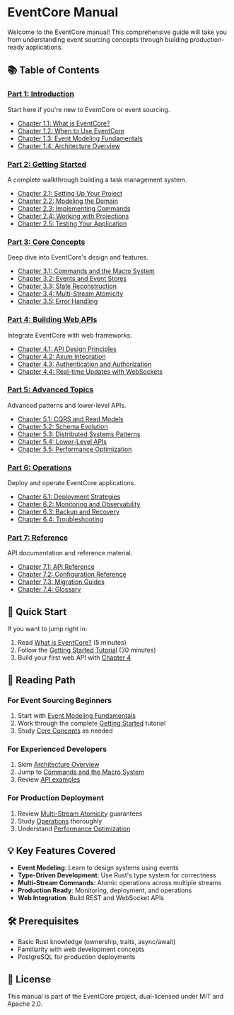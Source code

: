 # EventCore Manual

Welcome to the EventCore manual! This comprehensive guide will take you from understanding event sourcing concepts through building production-ready applications.

## 📚 Table of Contents

### [Part 1: Introduction](./01-introduction/README.md)

Start here if you're new to EventCore or event sourcing.

- [Chapter 1.1: What is EventCore?](./01-introduction/01-what-is-eventcore.md)
- [Chapter 1.2: When to Use EventCore](./01-introduction/02-when-to-use-eventcore.md)
- [Chapter 1.3: Event Modeling Fundamentals](./01-introduction/03-event-modeling.md)
- [Chapter 1.4: Architecture Overview](./01-introduction/04-architecture.md)

### [Part 2: Getting Started](./02-getting-started/README.md)

A complete walkthrough building a task management system.

- [Chapter 2.1: Setting Up Your Project](./02-getting-started/01-setup.md)
- [Chapter 2.2: Modeling the Domain](./02-getting-started/02-domain-modeling.md)
- [Chapter 2.3: Implementing Commands](./02-getting-started/03-commands.md)
- [Chapter 2.4: Working with Projections](./02-getting-started/04-projections.md)
- [Chapter 2.5: Testing Your Application](./02-getting-started/05-testing.md)

### [Part 3: Core Concepts](./03-core-concepts/README.md)

Deep dive into EventCore's design and features.

- [Chapter 3.1: Commands and the Macro System](./03-core-concepts/01-commands-and-macros.md)
- [Chapter 3.2: Events and Event Stores](./03-core-concepts/02-events-and-stores.md)
- [Chapter 3.3: State Reconstruction](./03-core-concepts/03-state-reconstruction.md)
- [Chapter 3.4: Multi-Stream Atomicity](./03-core-concepts/04-multi-stream-atomicity.md)
- [Chapter 3.5: Error Handling](./03-core-concepts/05-error-handling.md)

### [Part 4: Building Web APIs](./04-building-apis/README.md)

Integrate EventCore with web frameworks.

- [Chapter 4.1: API Design Principles](./04-building-apis/01-api-design.md)
- [Chapter 4.2: Axum Integration](./04-building-apis/02-axum-integration.md)
- [Chapter 4.3: Authentication and Authorization](./04-building-apis/03-auth.md)
- [Chapter 4.4: Real-time Updates with WebSockets](./04-building-apis/04-websockets.md)

### [Part 5: Advanced Topics](./05-advanced-topics/README.md)

Advanced patterns and lower-level APIs.

- [Chapter 5.1: CQRS and Read Models](./05-advanced-topics/01-cqrs.md)
- [Chapter 5.2: Schema Evolution](./05-advanced-topics/02-schema-evolution.md)
- [Chapter 5.3: Distributed Systems Patterns](./05-advanced-topics/03-distributed-systems.md)
- [Chapter 5.4: Lower-Level APIs](./05-advanced-topics/04-lower-level-apis.md)
- [Chapter 5.5: Performance Optimization](./05-advanced-topics/05-performance.md)

### [Part 6: Operations](./06-operations/README.md)

Deploy and operate EventCore applications.

- [Chapter 6.1: Deployment Strategies](./06-operations/01-deployment.md)
- [Chapter 6.2: Monitoring and Observability](./06-operations/02-monitoring.md)
- [Chapter 6.3: Backup and Recovery](./06-operations/03-backup-recovery.md)
- [Chapter 6.4: Troubleshooting](./06-operations/04-troubleshooting.md)

### [Part 7: Reference](./07-reference/README.md)

API documentation and reference material.

- [Chapter 7.1: API Reference](./07-reference/01-api-reference.md)
- [Chapter 7.2: Configuration Reference](./07-reference/02-configuration.md)
- [Chapter 7.3: Migration Guides](./07-reference/03-migration-guides.md)
- [Chapter 7.4: Glossary](./07-reference/04-glossary.md)

## 🚀 Quick Start

If you want to jump right in:

1. Read [What is EventCore?](./01-introduction/01-what-is-eventcore.md) (5 minutes)
2. Follow the [Getting Started Tutorial](./02-getting-started/README.md) (30 minutes)
3. Build your first web API with [Chapter 4](./04-building-apis/README.md)

## 📖 Reading Path

### For Event Sourcing Beginners

1. Start with [Event Modeling Fundamentals](./01-introduction/03-event-modeling.md)
2. Work through the complete [Getting Started](./02-getting-started/README.md) tutorial
3. Study [Core Concepts](./03-core-concepts/README.md) as needed

### For Experienced Developers

1. Skim [Architecture Overview](./01-introduction/04-architecture.md)
2. Jump to [Commands and the Macro System](./03-core-concepts/01-commands-and-macros.md)
3. Review [API examples](./04-building-apis/02-axum-integration.md)

### For Production Deployment

1. Review [Multi-Stream Atomicity](./03-core-concepts/04-multi-stream-atomicity.md) guarantees
2. Study [Operations](./06-operations/README.md) thoroughly
3. Understand [Performance Optimization](./05-advanced-topics/05-performance.md)

## 💡 Key Features Covered

- **Event Modeling**: Learn to design systems using events
- **Type-Driven Development**: Use Rust's type system for correctness
- **Multi-Stream Commands**: Atomic operations across multiple streams
- **Production Ready**: Monitoring, deployment, and operations
- **Web Integration**: Build REST and WebSocket APIs

## 🛠 Prerequisites

- Basic Rust knowledge (ownership, traits, async/await)
- Familiarity with web development concepts
- PostgreSQL for production deployments

## 📝 License

This manual is part of the EventCore project, dual-licensed under MIT and Apache 2.0.
